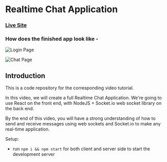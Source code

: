 # Realtime Chat Application

### [Live Site](https://realtime-chat-application.netlify.com)

### How does the finished app look like - 

![Login Page](https://github.com/Prashoon123/project_chat_application/blob/master/ImagesForReadme/img-login-page.png)

![Chat Page](https://github.com/Prashoon123/project_chat_application/blob/master/ImagesForReadme/img-chat-page.png)

## Introduction
This is a code repository for the corresponding video tutorial. 

In this video, we will create a full Realtime Chat Application. We're going to use  React on the front end, with NodeJS + Socket.io web socket library on the back end. 

By the end of this video, you will have a strong understanding of how to send and receive messages using web sockets and Socket.io to make any real-time application.

Setup:
- run ```npm i && npm start``` for both client and server side to start the development server
